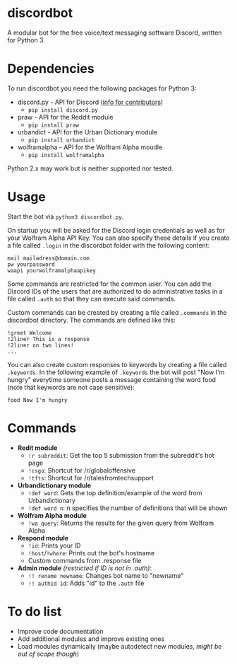 # discordbot
A modular bot for the free voice/text messaging software Discord, written for Python 3.

# Dependencies
To run discordbot you need the following packages for Python 3:

* discord.py - API for Discord ([info for contributors](https://github.com/Rapptz/discord.py))
  * `pip install discord.py`
* praw - API for the Reddit module
  * `pip install praw`
* urbandict - API for the Urban Dictionary module
  * `pip install urbandict`
* wolframalpha - API for the Wolfram Alpha moudle
  * `pip install wolframalpha`

Python 2.x may work but is neither supported nor tested.

# Usage
Start the bot via `python3 discordbot.py`.

On startup you will be asked for the Discord login credentials as well as for your Wolfram Alpha API Key. You can also specify these details if you create a file called `.login` in the discordbot folder with the following content:
```
mail mailadress@domain.com
pw yourpassword
waapi yourwolframalphaapikey
```
Some commands are restricted for the common user. You can add the Discord IDs of the users that are authorized to do administrative tasks in a file called `.auth` so that they can execute said commands.

Custom commands can be created by creating a file called `.commands` in the discordbot directory. The commands are defined like this:
```
!greet Welcome
!2liner This is a response
!2liner on two lines!
...
```
You can also create custom responses to keywords by creating a file called `.keywords`. In the following example of `.keywords` the bot will post "Now I'm hungry" everytime someone posts a message containing the word food (note that keywords are not case sensitive):
```
food Now I'm hungry
```

# Commands
* **Redit module**
  * `!r subreddit`: Get the top 5 submission from the subreddit's hot page
  * `!csgo`: Shortcut for /r/globaloffensive
  * `!tfts`: Shortcut for /r/talesfromtechsupport
* **Urbandictionary module**
  * `!def word`: Gets the top definition/example of the word from Urbandictionary
  * `!def word n`: n specifies the number of definitions that will be shown
* **Wolfram Alpha module**
  * `!wa query`: Returns the results for the given query from Wolfram Alpha
* **Respond module**
  * `!id`: Prints your ID
  * `!host`/`!where`: Prints out the bot's hostname
  * Custom commands from .response file
* **Admin module** *(restricted if ID is not in .auth)*:
  * `!! rename newname`: Changes bot name to "newname"
  * `!! authid id`: Adds "id" to the `.auth` file

# To do list
* Improve code documentation
* Add additional modules and improve existing ones
* Load modules dynamically (maybe autodetect new modules, *might be out of scope though*)
